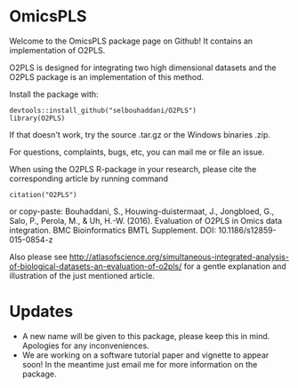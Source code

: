 # OmicsPLS

Welcome to the OmicsPLS package page on Github! It contains an implementation of O2PLS.

O2PLS is designed for integrating two high dimensional datasets and the O2PLS package is an implementation of this method.

Install the package with:

    devtools::install_github("selbouhaddani/O2PLS")
    library(O2PLS)

If that doesn't work, try the source .tar.gz or the Windows binaries .zip.

For questions, complaints, bugs, etc, you can mail me or file an issue.

When using the O2PLS R-package in your research, please cite the corresponding article by running command 

    citation("O2PLS")

or copy-paste:
Bouhaddani, S., Houwing-duistermaat, J., Jongbloed, G., Salo, P., Perola, M., & Uh, H.-W. (2016). Evaluation of O2PLS in Omics data integration. BMC Bioinformatics BMTL Supplement. DOI: 10.1186/s12859-015-0854-z

Also please see http://atlasofscience.org/simultaneous-integrated-analysis-of-biological-datasets-an-evaluation-of-o2pls/ for a gentle explanation and illustration of the just mentioned article.

# Updates

- A new name will be given to this package, please keep this in mind. Apologies for any inconveniences.
- We are working on a software tutorial paper and vignette to appear soon! In the meantime just email me for more information on the package.
